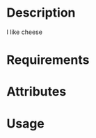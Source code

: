 Description
===========

I like cheese

Requirements
============

Attributes
==========

Usage
=====

